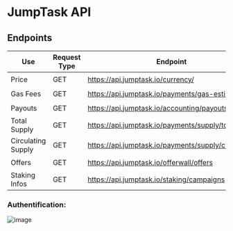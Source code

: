 # JumpTask API

## Endpoints

| Use | Request Type | Endpoint | authentification? |
| --- | ------ | ------- | ------------- |
| Price | GET | https://api.jumptask.io/currency/ | 🟥 |
| Gas Fees | GET | https://api.jumptask.io/payments/gas-estimate/ | 🟥 |
| Payouts | GET | https://api.jumptask.io/accounting/payouts | 🟩 |
| Total Supply | GET | https://api.jumptask.io/payments/supply/total | 🟥 |
| Circulating Supply | GET | https://api.jumptask.io/payments/supply/circulating | 🟥 |
| Offers | GET | https://api.jumptask.io/offerwall/offers | 🟩 |
| Staking Infos | GET | https://api.jumptask.io/staking/campaigns | 🟩 |

### Authentification:
![image](https://cdn.upload.systems/uploads/JArS5MEo.png)

